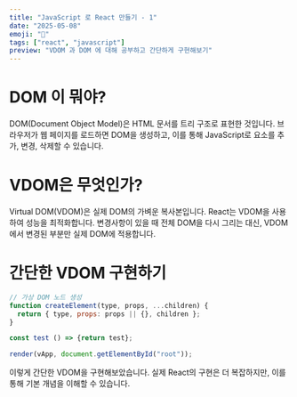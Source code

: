 ```yaml
---
title: "JavaScript 로 React 만들기 - 1"
date: "2025-05-08"
emoji: "🚀"
tags: ["react", "javascript"]
preview: "VDOM 과 DOM 에 대해 공부하고 간단하게 구현해보기"
---
```


# DOM 이 뭐야?

DOM(Document Object Model)은 HTML 문서를 트리 구조로 표현한 것입니다. 브라우저가 웹 페이지를 로드하면 DOM을 생성하고, 이를 통해 JavaScript로 요소를 추가, 변경, 삭제할 수 있습니다.

# VDOM은 무엇인가?

Virtual DOM(VDOM)은 실제 DOM의 가벼운 복사본입니다. React는 VDOM을 사용하여 성능을 최적화합니다. 변경사항이 있을 때 전체 DOM을 다시 그리는 대신, VDOM에서 변경된 부분만 실제 DOM에 적용합니다.

# 간단한 VDOM 구현하기

```javascript
// 가상 DOM 노드 생성
function createElement(type, props, ...children) {
  return { type, props: props || {}, children };
}

const test () => {return test};

render(vApp, document.getElementById("root"));
```

이렇게 간단한 VDOM을 구현해보았습니다. 실제 React의 구현은 더 복잡하지만, 이를 통해 기본 개념을 이해할 수 있습니다.
